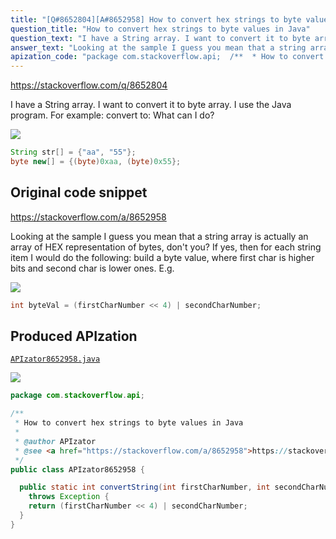 ```yaml
---
title: "[Q#8652804][A#8652958] How to convert hex strings to byte values in Java"
question_title: "How to convert hex strings to byte values in Java"
question_text: "I have a String array. I want to convert it to byte array. I use the Java program. For example: convert to: What can I do?"
answer_text: "Looking at the sample I guess you mean that a string array is actually an array of HEX representation of bytes, don't you? If yes, then for each string item I would do the following: build a byte value, where first char is higher bits and second char is lower ones. E.g."
apization_code: "package com.stackoverflow.api;  /**  * How to convert hex strings to byte values in Java  *  * @author APIzator  * @see <a href=\"https://stackoverflow.com/a/8652958\">https://stackoverflow.com/a/8652958</a>  */ public class APIzator8652958 {    public static int convertString(int firstCharNumber, int secondCharNumber)     throws Exception {     return (firstCharNumber << 4) | secondCharNumber;   } }"
---
```


https://stackoverflow.com/q/8652804

I have a String array.
I want to convert it to byte array.
I use the Java program.
For example:
convert to:
What can I do?


<div class="code-logo"><img src="/stackoverflow.png" /></div>

```java
String str[] = {"aa", "55"};
byte new[] = {(byte)0xaa, (byte)0x55};
```


## Original code snippet

https://stackoverflow.com/a/8652958

Looking at the sample I guess you mean that a string array is actually an array of HEX representation of bytes, don&#x27;t you?
If yes, then for each string item I would do the following:
build a byte value, where first char is higher bits and second char is lower ones. E.g.

<div class="code-logo"><img src="/stackoverflow.png" /></div>

```java
int byteVal = (firstCharNumber << 4) | secondCharNumber;
```

## Produced APIzation

[`APIzator8652958.java`](https://github.com/blind-papers/apization-temp-data/raw/main/search/APIzator8652958.java)

<div class="code-logo"><img src="/apizator.png" /></div>

```java
package com.stackoverflow.api;

/**
 * How to convert hex strings to byte values in Java
 *
 * @author APIzator
 * @see <a href="https://stackoverflow.com/a/8652958">https://stackoverflow.com/a/8652958</a>
 */
public class APIzator8652958 {

  public static int convertString(int firstCharNumber, int secondCharNumber)
    throws Exception {
    return (firstCharNumber << 4) | secondCharNumber;
  }
}

```